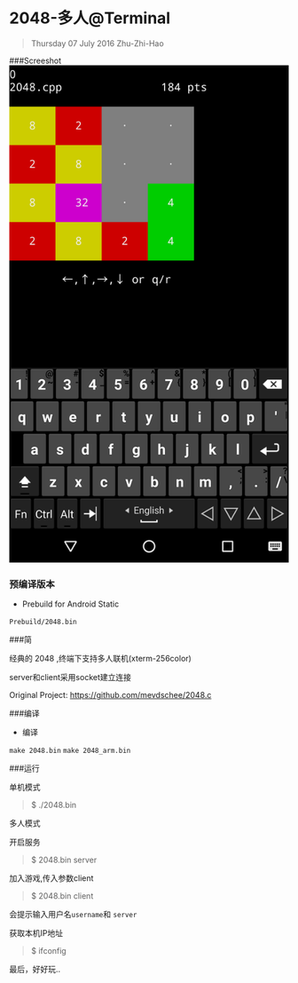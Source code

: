 2048-多人@Terminal
================
> Thursday 07 July 2016
> Zhu-Zhi-Hao

###Screeshot
![Screenshots](https://github.com/Zhu-Zhi-Hao/2048_Terminal/blob/master/Screenshot.png)


### 预编译版本
- Prebuild for Android Static

`Prebuild/2048.bin`


###简

经典的 2048 ,终端下支持多人联机(xterm-256color)

server和client采用socket建立连接

Original Project: https://github.com/mevdschee/2048.c


###编译

- 编译

`make 2048.bin`
`make 2048_arm.bin`

###运行

单机模式

> $ ./2048.bin

多人模式

开启服务
> $ 2048.bin server

加入游戏,传入参数client
> $ 2048.bin client

会提示输入用户名`username`和 `server`

获取本机IP地址
> $ ifconfig

最后，好好玩..


